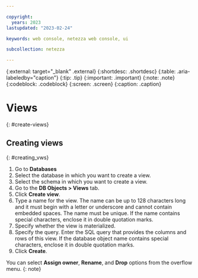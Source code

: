 ```yaml
---

copyright:
  years: 2023
lastupdated: "2023-02-24"

keywords: web console, netezza web console, ui

subcollection: netezza

---
```


{:external: target="_blank" .external}
{:shortdesc: .shortdesc}
{:table: .aria-labeledby="caption"}
{:tip: .tip}
{:important: .important}
{:note: .note}
{:codeblock: .codeblock}
{:screen: .screen}
{:caption: .caption}

# Views
{: #create-views}

## Creating views
{: #creating_vws}

1. Go to **Databases**
1. Select the database in which you want to create a view.
1. Select the schema in which you want to create a view.
1. Go to the **DB Objects > Views** tab.
1. Click **Create view**.
1. Type a name for the view.
   The name can be up to 128 characters long and it must begin with a letter or underscore and cannot contain embedded spaces. The name must be unique.
   If the name contains special characters, enclose it in double quotation marks.
1. Specify whether the view is materialized.
1. Specify the query.
   Enter the SQL query that provides the columns and rows of this view.
   If the database object name contains special characters, enclose it in double quotation marks.
1. Click **Create**.

You can select **Assign owner**, **Rename**, and **Drop** options from the overflow menu.
{: note}
